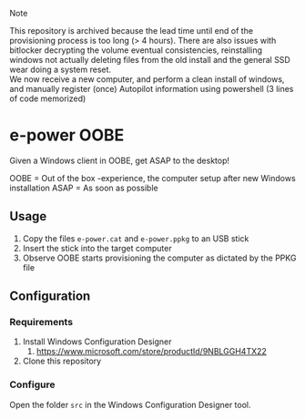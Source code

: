 > [!NOTE]
> This repository is archived because the lead time until end of the provisioning process is too long (> 4 hours).
> There are also issues with bitlocker decrypting the volume eventual consistencies, reinstalling windows not actually deleting files from the old install and the general SSD wear doing a system reset.  
> We now receive a new computer, and perform a clean install of windows, and manually register (once) Autopilot information using powershell (3 lines of code memorized)

# e-power OOBE

Given a Windows client in OOBE, get ASAP to the desktop!

OOBE = Out of the box -experience, the computer setup after new Windows installation
ASAP = As soon as possible

## Usage

1. Copy the files `e-power.cat` and `e-power.ppkg` to an USB stick
1. Insert the stick into the target computer
1. Observe OOBE starts provisioning the computer as dictated by the PPKG file

## Configuration

### Requirements

1. Install Windows Configuration Designer
    1. https://www.microsoft.com/store/productId/9NBLGGH4TX22
2. Clone this repository

### Configure

Open the folder `src` in the Windows Configuration Designer tool.
